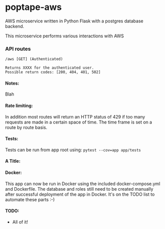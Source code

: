 # poptape-aws
AWS microservice written in Python Flask with a postgres database backend.

This microservice performs various interactions with AWS

### API routes

```
/aws [GET] (Authenticated)

Returns XXXX for the authenticated user. 
Possible return codes: [200, 404, 401, 502]

```

#### Notes:
Blah

#### Rate limiting:
In addition most routes will return an HTTP status of 429 if too many requests are made in a certain space of time. The time frame is set on a route by route basis.

#### Tests:
Tests can be run from app root using: `pytest --cov=app app/tests`

#### A Title:

#### Docker:
This app can now be run in Docker using the included docker-compose.yml and Dockerfile. The database and roles still need to be created manually after successful deployment of the app in Docker. It's on the TODO list to automate these parts :-)

#### TODO:
* All of it!
